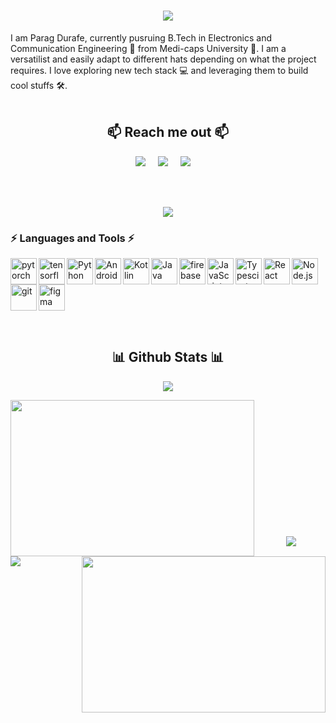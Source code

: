 <h1 align="center">
  <a href="https://git.io/typing-svg">
    <img src="https://readme-typing-svg.herokuapp.com?font=Gemunu+Libre&color=02BCF7&size=35&center=true&width=500&height=75&lines=Hey+There!+%F0%9F%91%8B;I'm+Parag+Durafe+%F0%9F%92%BB.">
  </a>
</h1>

I am Parag Durafe, currently pusruing B.Tech in Electronics and Communication Engineering 📜 from Medi-caps University 🏫.
I am a versatilist and easily adapt to different hats depending on what the project requires. I love exploring new tech stack 💻 and leveraging them to build cool stuffs 🛠️. 
<br><br>

<h2 align="center">📫 Reach me out 📫</h2>
<p align="center">
  <a target="_blank"href="https://www.linkedin.com/in/parag-durafe-b991b1191/"><img src="https://img.shields.io/badge/linkedin-%230077B5.svg?&style=for-the-badge&logo=linkedin&logoColor=white" /></a>&nbsp;&nbsp;&nbsp;&nbsp;
  <a target="_blank"href="https://twitter.com/ParagDurafe"><img src="https://img.shields.io/badge/twitter-%231DA1F2.svg?&style=for-the-badge&logo=twitter&logoColor=white" /></a>&nbsp;&nbsp;&nbsp;&nbsp;
  <a href="mailto:paragdurafe@outlook.com?subject=Hello%20Parag,%20From%20Github"><img src="https://img.shields.io/badge/gmail-%23D14836.svg?&style=for-the-badge&logo=gmail&logoColor=white" /></a>&nbsp;&nbsp;&nbsp;&nbsp;
</p>
<br/>
<br>


<p align="center">
<img src="https://activity-graph.herokuapp.com/graph?username=ParagD25&theme=react-dark" />
</p>

### ⚡ Languages and Tools ⚡
<a href="https://pytorch.org/" target="_blank"> <img align="left" src="https://raw.githubusercontent.com/rahul-jha98/github_readme_icons/main/language_and_tools/square/pytorch/pytorch.svg" alt="pytorch" height="42px"/> </a>

<a href="https://www.tensorflow.org" target="_blank"> <img align="left" src="https://raw.githubusercontent.com/rahul-jha98/github_readme_icons/main/language_and_tools/square/tensorflow/tensorflow.svg" alt="tensorflow" height="42px"/> </a> 

<a href="https://www.python.org" target="_blank"><img align="left" alt="Python" height ="42px" src="https://raw.githubusercontent.com/rahul-jha98/github_readme_icons/main/language_and_tools/square/python/python.svg"></a>

<a href="https://developer.android.com" target="_blank"> <img align="left" alt="Android" height ="42px" src="https://raw.githubusercontent.com/rahul-jha98/github_readme_icons/main/language_and_tools/square/android/android.svg"> </a>

<a href="https://kotlinlang.org" target="_blank"><img align="left" alt="Kotlin" height ="42px" src="https://raw.githubusercontent.com/rahul-jha98/github_readme_icons/main/language_and_tools/square/kotlin/kotlin.svg"></a>

<a href="https://www.java.com" target="_blank"><img align="left" alt="Java" height ="42px" src="https://raw.githubusercontent.com/rahul-jha98/github_readme_icons/main/language_and_tools/square/java/java.svg"></a>

<a href="https://firebase.google.com/" target="_blank"> <img align="left" src="https://raw.githubusercontent.com/rahul-jha98/github_readme_icons/main/language_and_tools/square/firebase/firebase.svg" alt="firebase" height ="42px"/> </a>

<a href="https://developer.mozilla.org/en-US/docs/Web/JavaScript" target="_blank"> <img align="left" alt="JavaScript" height ="42px"  src="https://raw.githubusercontent.com/rahul-jha98/github_readme_icons/main/language_and_tools/square/javascript/javascript.svg"> </a>

<a href="https://www.typescriptlang.org/" target="_blank"><img align="left" alt="Typescirpt" height ="42px" src="https://raw.githubusercontent.com/rahul-jha98/github_readme_icons/main/language_and_tools/square/typescript/typescript.svg"></a>

<a href="https://reactjs.org/" target="_blank"> <img align="left" alt="React" height ="42px" src="https://raw.githubusercontent.com/rahul-jha98/github_readme_icons/main/language_and_tools/square/react/react.svg"></a>

<a href="https://nodejs.org" target="_blank"><img align="left" alt="Node.js" height ="42px" src="https://raw.githubusercontent.com/rahul-jha98/github_readme_icons/main/language_and_tools/square/node/node.svg"></a>

<a href="https://git-scm.com/" target="_blank"> <img src="https://raw.githubusercontent.com/rahul-jha98/github_readme_icons/main/language_and_tools/square/git-scm/git-scm.svg" align="left" alt="git" height='42px'/> </a>

<a href="https://www.figma.com/" target="_blank"> <img src="https://raw.githubusercontent.com/rahul-jha98/github_readme_icons/main/language_and_tools/square/figma/figma.svg" alt="figma" height='42px'/> </a>

<br>

### <h2 align="center">📊 Github Stats 📊</h2>
<p align="center">
  <a href="https://github-readme-streak-stats.herokuapp.com/?user=ParagD25&theme=chartreuse-dark&hide_border=true&background=0D1117&stroke=0000">
    <img src="https://github-readme-streak-stats.herokuapp.com/?user=ParagD25&theme=chartreuse-dark&hide_border=true&background=0D1117&stroke=0000"/>  
  </a>

 
<p align="center">
<img align="left" width=390 height=250 src="https://github-readme-stats.vercel.app/api?username=ParagD25&hide=contribs&show_icons=true&theme=chartreuse-dark" />
<img align="right" width=390 height=250 src="https://github-readme-stats.vercel.app/api/top-langs/?username=ParagD25&theme=chartreuse-dark&layout=compact" />
</p>

<br><br><br><br><br><br><br><br><br><br><br><br>

<p align="center">
  <a href="https://github-profile-trophy.vercel.app/?username=ParagD25&theme=darkhub&no-frame=true" target="_blank">
    <img src="https://github-profile-trophy.vercel.app/?username=ParagD25&theme=darkhub&no-frame=true"/>
 </a>
</p>

![](https://komarev.com/ghpvc/?username=ParagD25)<br/>







